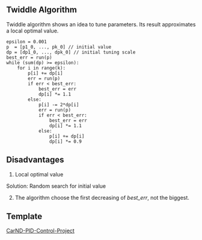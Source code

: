 ## Twiddle Algorithm

Twiddle algorithm shows an idea to tune parameters. Its result approximates a local optimal value.

```
epsilon = 0.001
p  = [p1_0, ..., pk_0] // initial value
dp = [dp1_0, ..., dpk_0] // initial tuning scale
best_err = run(p)
while (sum(dp) >= epsilon):
    for i in range(k):
        p[i] += dp[i]
        err = run(p)
        if err < best_err:
            best_err = err
            dp[i] *= 1.1
        else:
            p[i] -= 2*dp[i]
            err = run(p)
            if err < best_err:
                best_err = err
                dp[i] *= 1.1
            else:
                p[i] += dp[i]
                dp[i] *= 0.9
```

## Disadvantages
1. Local optimal value

Solution: Random search for initial value

2. The algorithm choose the first decreasing of *best_err*, not the biggest.

## Template

[CarND-PID-Control-Project](https://github.com/fangchun007/CarND-PID-Control-Project/blob/master/src/main_steer.cpp)
